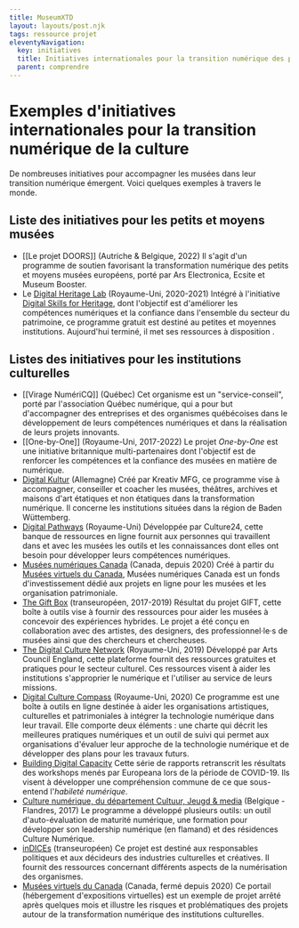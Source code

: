 ```yaml
---
title: MuseumXTD
layout: layouts/post.njk
tags: ressource projet
eleventyNavigation:
  key: initiatives
  title: Initiatives internationales pour la transition numérique des petits et moyens musées
  parent: comprendre
---
```


# Exemples d'initiatives internationales pour la transition numérique de la culture
De nombreuses initiatives pour accompagner les musées dans leur transition numérique émergent. Voici quelques exemples à travers le monde. 

## Liste des initiatives pour les petits et moyens musées
- [[Le projet DOORS]] (Autriche & Belgique, 2022)
   Il s'agit d'un programme de soutien favorisant la transformation numérique des petits et moyens musées européens, porté par Ars Electronica, Ecsite et Museum Booster.  
- Le [Digital Heritage Lab](https://www.a-m-a.co.uk/digital-heritage-lab/) (Royaume-Uni, 2020-2021)
  Intégré à l'initiative [Digital Skills for Heritage](https://www.heritagefund.org.uk/our-work/digital-skills-heritage), dont l'objectif est d'améliorer les compétences numériques et la confiance dans l'ensemble du secteur du patrimoine, ce programme gratuit est destiné au petites et moyennes institutions. Aujourd'hui terminé, il met ses ressources à disposition . 

## Listes des initiatives pour les institutions culturelles
- [[Virage NumériCQ]] (Québec)
  Cet organisme est un "service-conseil", porté par l'association Québec numérique, qui a pour but d'accompagner des entreprises et des organismes québécoises dans le développement de leurs compétences numériques et dans la réalisation de leurs projets innovants.
- [[One-by-One]] (Royaume-Uni, 2017-2022)
  Le projet _One-by-One_ est une initiative britannique multi-partenaires dont l'objectif est de renforcer les compétences et la confiance des musées en matière de numérique.
- [Digital Kultur](https://kreativ.mfg.de/digitale-kultur/) (Allemagne)
  Créé par Kreativ MFG, ce programme vise à accompagner, conseiller et coacher les musées, théâtres, archives et maisons d'art étatiques et non étatiques dans la transformation numérique. Il concerne les institutions situées dans la région de Baden Wüttemberg.
- [Digital Pathways](https://digipathways.co.uk/resources/) (Royaume-Uni)
  Développée par Culture24, cette banque de ressources en ligne fournit aux personnes qui travaillent dans et avec les musées les outils et les connaissances dont elles ont besoin pour développer leurs compétences numériques.
- [Musées numériques Canada](https://www.digitalmuseums.ca/funded-projects/) (Canada, depuis 2020)
  Créé à partir du [Musées virtuels du Canada](https://www.museesnumeriques.ca/mvc-fermeture/?_ga=2.190536427.1355051153.1664970959-1641379607.1664970959&_gl=1*1jwffm8*_ga*MTY0MTM3OTYwNy4xNjY0OTcwOTU5*_ga_77S97Z78MG*MTY2NDk3MDk1OS4xLjEuMTY2NDk3MTIyOS4wLjAuMA..), Musées numériques Canada est un fonds d'investissement dédié aux projets en ligne pour les musées et les organisation patrimoniale. 
- [The Gift Box](https://gifting.digital/) (transeuropéen, 2017-2019)
  Résultat du projet GIFT, cette boîte à outils vise à fournir des ressources pour aider les musées à concevoir des expériences hybrides. Le projet a été conçu en collaboration avec des artistes, des designers, des professionnel·le·s de musées ainsi que des chercheurs et chercheuses.
- [The Digital Culture Network](https://www.artscouncil.org.uk/developing-digital-culture/digital-culture-network) (Royaume-Uni, 2019)
  Développé par Arts Council England, cette plateforme fournit des ressources gratuites et pratiques pour le secteur culturel. Ces ressources visent à aider les institutions s'approprier le numérique et l'utiliser au service de leurs missions. 
- [Digital Culture Compass](https://digitalculturecompass.org.uk) (Royaume-Uni, 2020)
  Ce programme est une boîte à outils en ligne destinée à aider les organisations artistiques, culturelles et patrimoniales à intégrer la technologie numérique dans leur travail. Elle comporte deux éléments : une charte qui décrit les meilleures pratiques numériques et un outil de suivi qui permet aux organisations d'évaluer leur approche de la technologie numérique et de développer des plans pour les travaux futurs.
- [Building Digital Capacity](https://pro.europeana.eu/page/building-digital-capacity) 
  Cette série de rapports retranscrit les résultats des workshops menés par Europeana lors de la période de COVID-19. Ils visent à développer une compréhension commune de ce que sous-entend l'*habileté numérique*.  
- [Culture numérique, du département Cultuur, Jeugd & media](https://www.vlaanderen.be/cjm/nl/cultuur/digitale-cultuur/visie-en-beleid) (Belgique - Flandres, 2017)
  Le programme a développé plusieurs outils: un outil d'auto-évaluation de maturité numérique, une formation pour développer son leadership numérique (en flamand) et des résidences Culture Numérique. 
- [inDICEs](https://indices-culture.eu/) (transeuropéen)
  Ce projet est destiné aux responsables politiques et aux décideurs des industries culturelles et créatives. Il fournit des ressources concernant différents aspects de la numérisation des organismes.  
- [Musées virtuels du Canada](https://www.museesnumeriques.ca/mvc-fermeture/?_ga=2.190536427.1355051153.1664970959-1641379607.1664970959&_gl=1*1jwffm8*_ga*MTY0MTM3OTYwNy4xNjY0OTcwOTU5*_ga_77S97Z78MG*MTY2NDk3MDk1OS4xLjEuMTY2NDk3MTIyOS4wLjAuMA..) (Canada, fermé depuis 2020)
  Ce portail (hébergement d'expositions virtuelles) est un exemple de projet arrêté après quelques mois et illustre les risques et problématiques des projets autour de la transformation numérique des institutions culturelles.  
